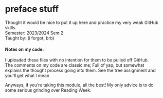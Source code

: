 # preface stuff
Thought it would be nice to put it up here and practice my very weak GitHub skills.  
Semester: 2023/2024 Sem 2  
Taught by: (i forgot, brb)

#### Notes on my code:
I uploaded these files with no intention for them to be pulled off GitHub.  
The comments on my code are classic me; Full of yap, but somewhat explains the thought process going into them. See the tree assignment and you'll get what I mean.

Anyways, if you're taking this module, all the best! My only advice is to do some serious grinding over Reading Week.
